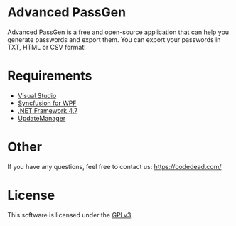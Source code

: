 # Advanced PassGen

Advanced PassGen is a free and open-source application that can help you generate passwords and export them.
You can export your passwords in TXT, HTML or CSV format!

# Requirements
* [Visual Studio](https://visualstudio.com)
* [Syncfusion for WPF](https://syncfusion.com/)
* [.NET Framework 4.7](https://www.microsoft.com/en-us/download/details.aspx?id=55167)
* [UpdateManager](https://github.com/CodeDead/UpdateManager)

# Other
If you have any questions, feel free to contact us:
https://codedead.com/

# License
This software is licensed under the [GPLv3](https://codedead.com/Software/Advanced%20PassGen/gpl.pdf).
